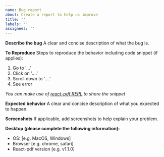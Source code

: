 ```yaml
---
name: Bug report
about: Create a report to help us improve
title: ''
labels: ''
assignees: ''
---
```


**Describe the bug**
A clear and concise description of what the bug is.

**To Reproduce**
Steps to reproduce the behavior including code snippet (if applies):

1. Go to '...'
2. Click on '....'
3. Scroll down to '....'
4. See error

_You can make use of [react-pdf REPL](https://react-pdf.org/repl) to share the snippet_

**Expected behavior**
A clear and concise description of what you expected to happen.

**Screenshots**
If applicable, add screenshots to help explain your problem.

**Desktop (please complete the following information):**

- OS: [e.g. MacOS, Windows]
- Browser [e.g. chrome, safari]
- React-pdf version [e.g. v1.1.0]

<!-- Love react-pdf? Please consider supporting our collective:
👉  https://opencollective.com/react-pdf/donate -->
